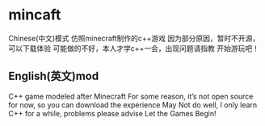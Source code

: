 # mincaft
Chinese(中文)模式
仿照minecraft制作的c++游戏
因为部分原因，暂时不开源，可以下载体验
可能做的不好，本人才学c++一会，出现问题请指教
开始游玩吧！

English(英文)mod
-------------------------------------
C++ game modeled after Minecraft
For some reason, it’s not open source for now, so you can download the experience
May Not do well, I only learn C++ for a while, problems please advise
Let the Games Begin!

